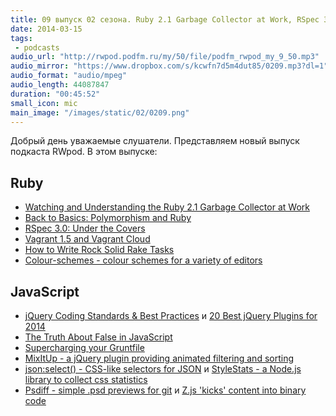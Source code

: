 ```yaml
---
title: 09 выпуск 02 сезона. Ruby 2.1 Garbage Collector at Work, RSpec 3.0, Vagrant 1.5, supercharging your Gruntfile, MixItUp, Z.js и прочее
date: 2014-03-15
tags:
 - podcasts
audio_url: "http://rwpod.podfm.ru/my/50/file/podfm_rwpod_my_9_50.mp3"
audio_mirror: "https://www.dropbox.com/s/kcwfn7d5m4dut85/0209.mp3?dl=1"
audio_format: "audio/mpeg"
audio_length: 44087847
duration: "00:45:52"
small_icon: mic
main_image: "/images/static/02/0209.png"
---
```


Добрый день уважаемые слушатели. Представляем новый выпуск подкаста RWpod. В этом выпуске:

## Ruby

 - [Watching and Understanding the Ruby 2.1 Garbage Collector at Work](http://thorstenball.com/blog/2014/03/12/watching-understanding-ruby-2.1-garbage-collector/)
 - [Back to Basics: Polymorphism and Ruby](http://robots.thoughtbot.com/back-to-basics-polymorphism-and-ruby)
 - [RSpec 3.0: Under the Covers](http://modocache.svbtle.com/rspec-under-the-covers)
 - [Vagrant 1.5 and Vagrant Cloud](http://www.vagrantup.com/blog/vagrant-1-5-and-vagrant-cloud.html)
 - [How to Write Rock Solid Rake Tasks](http://bugroll.com/rock-solid-rake-tasks.html)
 - [Colour-schemes - colour schemes for a variety of editors](https://github.com/daylerees/colour-schemes)

## JavaScript

 - [jQuery Coding Standards & Best Practices](http://lab.abhinayrathore.com/jquery-standards/) и [20 Best jQuery Plugins for 2014](http://designgeekz.com/20-best-jquery-plugins-for-2014/)
 - [The Truth About False in JavaScript](http://blog.falafel.com/blogs/basememara/basem-emara/2014/03/14/the-truth-about-false-in-javascript)
 - [Supercharging your Gruntfile](http://www.html5rocks.com/en/tutorials/tooling/supercharging-your-gruntfile/)
 - [MixItUp - a jQuery plugin providing animated filtering and sorting](https://mixitup.kunkalabs.com/)
 - [json:select() - CSS-like selectors for JSON](http://jsonselect.org/) и [StyleStats - a Node.js library to collect css statistics](https://github.com/t32k/stylestats)
 - [Psdiff - simple .psd previews for git](http://filp.github.io/psdiff/) и [Z.js 'kicks' content into binary code](http://kptl.co/z.js/)

<!--more-->

